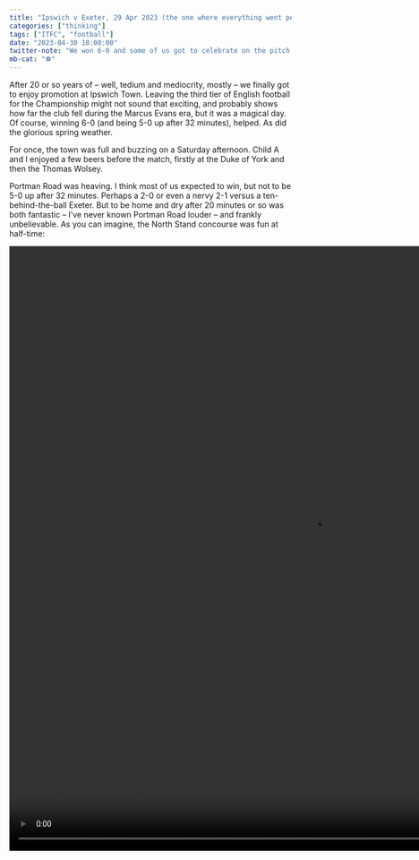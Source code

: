 ```yaml
---
title: "Ipswich v Exeter, 29 Apr 2023 (the one where everything went perfectly and we were promoted)"
categories: ["thinking"]
tags: ["ITFC", "football"]
date: "2023-04-30 18:00:00"
twitter-note: "We won 6-0 and some of us got to celebrate on the pitch. All in glorious spring sunshine."
mb-cat: "⚽️"
---
```



After 20 or so years of – well, tedium and mediocrity, mostly – we finally got to enjoy promotion at Ipswich Town. Leaving the third tier of English football for the Championship might not sound that exciting, and probably shows how far the club fell during the Marcus Evans era, but it was a magical day. Of course, winning 6-0 (and being 5-0 up after 32 minutes), helped. As did the glorious spring weather.

For once, the town was full and buzzing on a Saturday afternoon. Child A and I enjoyed a few beers before the match, firstly at the Duke of York and then the Thomas Wolsey.

Portman Road was heaving. I think most of us expected to win, but not to be 5-0 up after 32 minutes. Perhaps a 2-0 or even a nervy 2-1 versus a ten-behind-the-ball Exeter. But to be home and dry after 20 minutes or so was both fantastic – I’ve never known Portman Road louder – and frankly unbelievable. As you can imagine, the North Stand concourse was fun at half-time:

<video width="1080" height="1080" controls>
	<source src="https://user.fm/files/v2-dacf5b6a08da78ffb5cc859c0ba8650e/itfc-ns.mp4" type="video/mp4"
</video>


I missed two goals due to going for a pee. After 47 minutes it was 6-0, and the game petered out as the fact that we were being promoted sunk in. At the final whistle there was a fairly polite pitch “invasion”, which I’m glad to say my son got to take part in.

<video width="1920" height="1080" controls>
	<source src="itfc-pitch.mp4" type="video/mp4"
</video>


Shame there were a few boos – after the dross these fans have had to put up with for years they’re entitled to their fun, and to express their joy on the pitch. Blue Action have helped keep the atmosphere from slipping into the funereal after we were relegated from the Championship, and (temporarily, I’m glad to say) became a middling third tier team. Besides, if you check out Harry Clarke and Luke Woolfenden’s Twitter, you’ll see the players were more than happy to celebrate with the fans after the match (and good on them!) 🤷‍♂️

And next season? Well, the team’s good enough, there’ll be a few new players and our style suits better quality football. Another promotion? At the very least, we’ll be giving [them](https://en.wikipedia.org/wiki/Norwich_City_F.C.) a run for their money – who, to top off a perfect day, lost 2-1, confirming next season in the Championship 😂.







